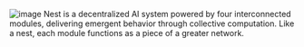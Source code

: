 ![image](https://github.com/user-attachments/assets/365f3c58-5a89-4263-9cf2-ac620091eae3)
Nest is a decentralized AI system powered by four interconnected modules, delivering emergent behavior through collective computation. Like a nest, each module functions as a piece of a greater network.
